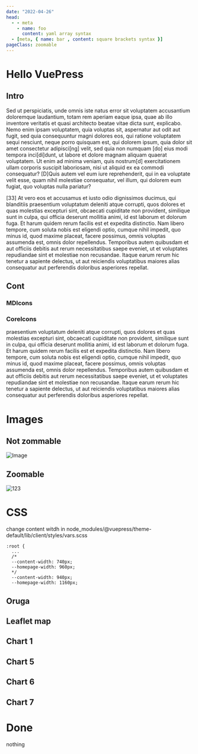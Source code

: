 ```yaml
---
date: "2022-04-26"
head:
  - - meta
    - name: foo
      content: yaml array syntax
  - [meta, { name: bar , content: square brackets syntax }]
pageClass: zoomable
---
```




# Hello VuePress

## Intro
Sed ut perspiciatis, unde omnis iste natus error sit voluptatem accusantium doloremque laudantium, totam rem aperiam eaque ipsa, quae ab illo inventore veritatis et quasi architecto beatae vitae dicta sunt, explicabo. Nemo enim ipsam voluptatem, quia voluptas sit, aspernatur aut odit aut fugit, sed quia consequuntur magni dolores eos, qui ratione voluptatem sequi nesciunt, neque porro quisquam est, qui dolorem ipsum, quia dolor sit amet consectetur adipisci[ng] velit, sed quia non numquam [do] eius modi tempora inci[di]dunt, ut labore et dolore magnam aliquam quaerat voluptatem. Ut enim ad minima veniam, quis nostrum[d] exercitationem ullam corporis suscipit laboriosam, nisi ut aliquid ex ea commodi consequatur? [D]Quis autem vel eum iure reprehenderit, qui in ea voluptate velit esse, quam nihil molestiae consequatur, vel illum, qui dolorem eum fugiat, quo voluptas nulla pariatur? 

<!-- more -->

[33] At vero eos et accusamus et iusto odio dignissimos ducimus, qui blanditiis praesentium voluptatum deleniti atque corrupti, quos dolores et quas molestias excepturi sint, obcaecati cupiditate non provident, similique sunt in culpa, qui officia deserunt mollitia animi, id est laborum et dolorum fuga. Et harum quidem rerum facilis est et expedita distinctio. Nam libero tempore, cum soluta nobis est eligendi optio, cumque nihil impedit, quo minus id, quod maxime placeat, facere possimus, omnis voluptas assumenda est, omnis dolor repellendus. Temporibus autem quibusdam et aut officiis debitis aut rerum necessitatibus saepe eveniet, ut et voluptates repudiandae sint et molestiae non recusandae. Itaque earum rerum hic tenetur a sapiente delectus, ut aut reiciendis voluptatibus maiores alias consequatur aut perferendis doloribus asperiores repellat.

## Cont

### MDIcons
<menu-icon />
<calendar-icon class="icon-2x"/>

### CoreIcons
<CIcon icon="cilCalendar" size="xl"/>
<CIcon icon="cibGithub" size="xl"/>
<CIcon icon="cibVueJs" size="xl"/>



praesentium voluptatum deleniti atque corrupti, quos dolores et quas molestias excepturi sint, obcaecati cupiditate non provident, similique sunt in culpa, qui officia deserunt mollitia animi, id est laborum et dolorum fuga. Et harum quidem rerum facilis est et expedita distinctio. Nam libero tempore, cum soluta nobis est eligendi optio, cumque nihil impedit, quo minus id, quod maxime placeat, facere possimus, omnis voluptas assumenda est, omnis dolor repellendus. Temporibus autem quibusdam et aut officiis debitis aut rerum necessitatibus saepe eveniet, ut et voluptates repudiandae sint et molestiae non recusandae. Itaque earum rerum hic tenetur a sapiente delectus, ut aut reiciendis voluptatibus maiores alias consequatur aut perferendis doloribus asperiores repellat.

# Images


## Not zommable

![Image](/images/img.png)

## Zoomable

<img src="/images/img.png" alt="123" class="zoomable">


# CSS
change content witdh in node_modules/@vuepress/theme-default/lib/client/styles/vars.scss

```
:root {
  ...
  /*
  --content-width: 740px;
  --homepage-width: 960px;
  */
  --content-width: 940px;
  --homepage-width: 1160px;
```

## Oruga

<OrugaTest></OrugaTest>



## Leaflet map
<GeoMap>
</GeoMap>

## Chart 1
<Chart1></Chart1>

## Chart 5
<Chart5></Chart5>

## Chart 6
<Chart6></Chart6>

## Chart 7
<Chart7></Chart7>

# Done
nothing

